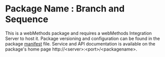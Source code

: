# Package Name : Branch and Sequence
This is a webMethods package and requires a webMethods Integration Server to host it. Package versioning and configuration can be found in the package [manifest](./onPremFlows/manifest.v3) file. Service and API documentation is available on the package's home page http://&lt;server&gt;:&lt;port&gt;/&lt;packagename>.
